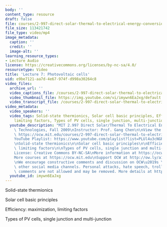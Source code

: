 ```yaml
---
body: ''
content_type: resource
draft: false
file: courses/2-997-direct-solar-thermal-to-electrical-energy-conversion-technologies-fall-2009/mit2_997f09_lec07_360p_16_9.mp4
file_size: 113421742
file_type: video/mp4
image_metadata:
  caption: ''
  credit: ''
  image-alt: ''
learning_resource_types:
- Lecture Audio
license: https://creativecommons.org/licenses/by-nc-sa/4.0/
resourcetype: Video
title: 'Lecture 7: Photovoltaic cells'
uid: e9be7121-aa7d-4e67-974f-d998a30264c8
video_files:
  archive_url: ''
  video_captions_file: /courses/2-997-direct-solar-thermal-to-electrical-energy-conversion-technologies-fall-2009/123LG1bx_DJxTfD_P8JB1wY2Y9gw8ggFe_transcript.webvtt
  video_thumbnail_file: https://img.youtube.com/vi/imywn6EaJxg/default.jpg
  video_transcript_file: /courses/2-997-direct-solar-thermal-to-electrical-energy-conversion-technologies-fall-2009/123LG1bx_DJxTfD_P8JB1wY2Y9gw8ggFe_transcript.pdf
video_metadata:
  video_speakers: ''
  video_tags: Solid-state thermionics, Solar cell basic principles, Efficiency, maximization,
    limiting factors, Types of PV cells, single junction, multi-junction
  youtube_description: "MIT 2.997 Direct Solar/Thermal To Electrical Energy Conversion\
    \ Technologies, Fall 2009\nInstructor: Prof. Gang Chen\n\nView the complete course:\
    \ https://ocw.mit.edu/courses/2-997-direct-solar-thermal-to-electrical-energy-conversion-technologies-fall-2009/\n\
    YouTube Playlist: https://www.youtube.com/playlist?list=PLUl4u3cNGP62sv7_wYRKqvf1HsL4p54Kj\n\
    \nSolid-state thermionics\n\nSolar cell basic principles\n\nEfficiency: maximization,\
    \ limiting factors\n\nTypes of PV cells, single junction and multi-junction\n\n\
    License: Creative Commons BY-NC-SA\nMore information at https://ocw.mit.edu/terms\n\
    More courses at https://ocw.mit.edu\nSupport OCW at http://ow.ly/a1If50zVRlQ\n\
    \nWe encourage constructive comments and discussion on OCW\u2019s YouTube and\
    \ other social media channels. Personal attacks, hate speech, trolling, and inappropriate\
    \ comments are not allowed and may be removed. More details at https://ocw.mit.edu/comments."
  youtube_id: imywn6EaJxg
---
```

Solid-state thermionics

Solar cell basic principles

Efficiency: maximization, limiting factors

Types of PV cells, single junction and multi-junction